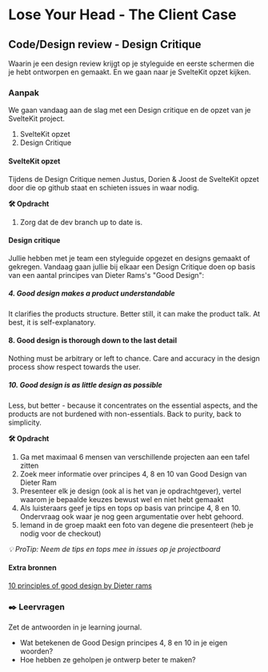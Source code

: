 # Lose Your Head - The Client Case

## Code/Design review - Design Critique
<!-- Leuke intro -->

Waarin je een design review krijgt op je styleguide en eerste schermen die je hebt ontworpen en gemaakt. En we gaan naar je SvelteKit opzet kijken. 

### Aanpak
<!-- We schrijven in principe geen tutorials maar helpen ze op weg. -->

We gaan vandaag aan de slag met een Design critique en de opzet van je SvelteKit project.

1. SvelteKit opzet
2. Design Critique

#### SvelteKit opzet

Tijdens de Design Critique nemen Justus, Dorien & Joost de SvelteKit opzet door die op github staat en schieten issues in waar nodig.

**🛠️ Opdracht** 

1. Zorg dat de dev branch up to date is.

#### Design critique

Jullie hebben met je team een styleguide opgezet en designs gemaakt of gekregen. Vandaag gaan jullie bij elkaar een Design Critique doen op basis van een aantal principes van Dieter Rams's "Good Design":

##### 4. Good design makes a product understandable 
It clarifies the products structure. Better still, it can make the product talk. At best, it is self-explanatory.

#### 8. Good design is thorough down to the last detail 
Nothing must be arbitrary or left to chance. Care and accuracy in the design process show respect towards the user.

##### 10. Good design is as little design as possible
Less, but better - because it concentrates on the essential aspects, and the products are not burdened with non-essentials. Back to purity, back to simplicity.


**🛠️ Opdracht**  

1. Ga met maximaal 6 mensen van verschillende projecten aan een tafel zitten
2. Zoek meer informatie over principes 4, 8 en 10 van Good Design van Dieter Ram
3. Presenteer elk je design (ook al is het van je opdrachtgever), vertel waarom je bepaalde keuzes bewust wel en niet hebt gemaakt
4. Als luisteraars geef je tips en tops op basis van principe 4, 8 en 10. Ondervraag ook waar je nog geen argumentatie over hebt gehoord. 
5. Iemand in de groep maakt een foto van degene die presenteert (heb je nodig voor de checkout)

_💡 ProTip: Neem de tips en tops mee in issues op je projectboard_


#### Extra bronnen
<!-- Extra links voor documentatie en tutorials -->
[10 principles of good design by Dieter rams](https://tenprinciples.design/)


### ✒️ Leervragen

Zet de antwoorden in je learning journal.

- Wat betekenen de Good Design principes 4, 8 en 10 in je eigen woorden?
- Hoe hebben ze geholpen je ontwerp beter te maken?

<!-- Een drietal vragen die ze kunnen opnemen in hun learning journal, waar de squadleaders dan weer op terug komen op vrijdag. -->
